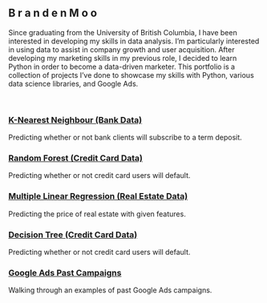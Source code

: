 ## B r a n d e n  M o o

Since graduating from the University of British Columbia, I have been interested in developing my skills in data analysis. I’m particularly interested in using data to assist in company growth and user acquisition. After developing my marketing skills in my previous role, I decided to learn Python in order to become a data-driven marketer. This portfolio is a collection of projects I’ve done to showcase my skills with Python, various data science libraries, and Google Ads.

<br>


### [K-Nearest Neighbour (Bank Data)](https://brandenmoo.github.io/KNN-bank/)
Predicting whether or not bank clients will subscribe to a term deposit. 

### [Random Forest (Credit Card Data)](https://brandenmoo.github.io/RandomForestDefault/)
Predicting whether or not credit card users will default.

### [Multiple Linear Regression (Real Estate Data)](https://brandenmoo.github.io/LinearRegressionRealEstate/)
Predicting the price of real estate with given features.

### [Decision Tree (Credit Card Data)](https://brandenmoo.github.io/DecisionTreeDefault/)
Predicting whether or not credit card users will default.

### [Google Ads Past Campaigns](https://brandenmoo.github.io/GoogleAds/)
Walking through an examples of past Google Ads campaigns. 



